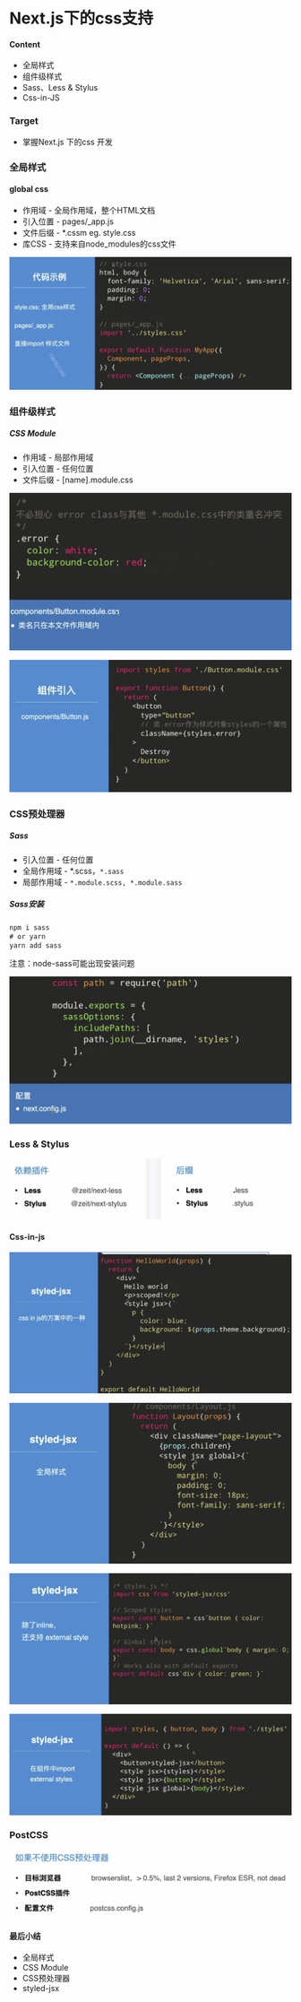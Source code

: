# Next.js下的css支持



#### Content

+ 全局样式
+ 组件级样式
+ Sass、Less & Stylus
+ Css-in-JS



### Target

+ 掌握Next.js 下的css 开发



### 全局样式

#### global css

+ 作用域  -  全局作用域，整个HTML文档
+ 引入位置  -  pages/_app.js
+ 文件后缀  -  *.cssm eg. style.css
+ 库CSS  -  支持来自node_modules的css文件

![image-20201031202520314](./images/image-20201031202520314.png)



### 组件级样式

##### CSS Module

+ 作用域  -  局部作用域
+ 引入位置  -  任何位置
+ 文件后缀  -  [name].module.css

![image-20201031202736088](./images/image-20201031202736088.png)

![image-20201031202813474](./images/image-20201031202813474.png)



### CSS预处理器

##### Sass

+ 引入位置 - 任何位置
+ 全局作用域 - *.scss，`*.sass`
+ 局部作用域 - `*.module.scss, *.module.sass`

##### Sass安装

```shell
npm i sass
# or yarn 
yarn add sass
```

注意：node-sass可能出现安装问题

![image-20201031203140324](./images/image-20201031203140324.png)



### Less & Stylus

![image-20201031203214652](./images/image-20201031203214652.png)



#### Css-in-js

![image-20201031203251253](./images/image-20201031203251253.png)

![image-20201031203329602](./images/image-20201031203329602.png)

![image-20201031203342273](./images/image-20201031203342273.png)

![image-20201031203418993](./images/image-20201031203418993.png)



### PostCSS

![image-20201031203448860](./images/image-20201031203448860.png)



#### 最后小结

+ 全局样式
+ CSS Module
+ CSS预处理器
+ styled-jsx

